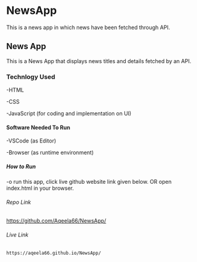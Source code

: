 # NewsApp
This is a news app in which news have been fetched through API.

## News App

This is a News App that displays news titles and details fetched by an API.

### Technlogy Used

-HTML

-CSS

-JavaScript (for coding and implementation on UI)

#### Software Needed To Run

-VSCode (as Editor)

-Browser (as runtime environment)

##### How to Run 

-o run this app, click live github website link given below. OR
   open index.html in your browser.
   
   ###### Repo Link
   
   https://github.com/Aqeela66/NewsApp/
   
   ###### Live Link
   
    https://aqeela66.github.io/NewsApp/
   
   
   
